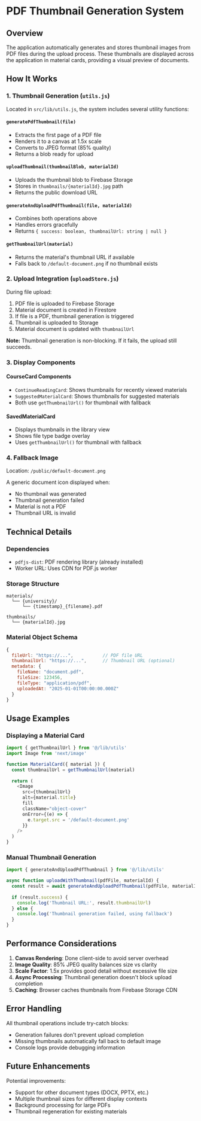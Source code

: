 # PDF Thumbnail Generation System

## Overview
The application automatically generates and stores thumbnail images from PDF files during the upload process. These thumbnails are displayed across the application in material cards, providing a visual preview of documents.

## How It Works

### 1. Thumbnail Generation (`utils.js`)
Located in `src/lib/utils.js`, the system includes several utility functions:

#### `generatePdfThumbnail(file)`
- Extracts the first page of a PDF file
- Renders it to a canvas at 1.5x scale
- Converts to JPEG format (85% quality)
- Returns a blob ready for upload

#### `uploadThumbnail(thumbnailBlob, materialId)`
- Uploads the thumbnail blob to Firebase Storage
- Stores in `thumbnails/{materialId}.jpg` path
- Returns the public download URL

#### `generateAndUploadPdfThumbnail(file, materialId)`
- Combines both operations above
- Handles errors gracefully
- Returns `{ success: boolean, thumbnailUrl: string | null }`

#### `getThumbnailUrl(material)`
- Returns the material's thumbnail URL if available
- Falls back to `/default-document.png` if no thumbnail exists

### 2. Upload Integration (`uploadStore.js`)
During file upload:
1. PDF file is uploaded to Firebase Storage
2. Material document is created in Firestore
3. If file is a PDF, thumbnail generation is triggered
4. Thumbnail is uploaded to Storage
5. Material document is updated with `thumbnailUrl`

**Note:** Thumbnail generation is non-blocking. If it fails, the upload still succeeds.

### 3. Display Components

#### CourseCard Components
- `ContinueReadingCard`: Shows thumbnails for recently viewed materials
- `SuggestedMaterialCard`: Shows thumbnails for suggested materials
- Both use `getThumbnailUrl()` for thumbnail with fallback

#### SavedMaterialCard
- Displays thumbnails in the library view
- Shows file type badge overlay
- Uses `getThumbnailUrl()` for thumbnail with fallback

### 4. Fallback Image
Location: `/public/default-document.png`

A generic document icon displayed when:
- No thumbnail was generated
- Thumbnail generation failed
- Material is not a PDF
- Thumbnail URL is invalid

## Technical Details

### Dependencies
- `pdfjs-dist`: PDF rendering library (already installed)
- Worker URL: Uses CDN for PDF.js worker

### Storage Structure
```
materials/
  └── {university}/
      └── {timestamp}_{filename}.pdf

thumbnails/
  └── {materialId}.jpg
```

### Material Object Schema
```javascript
{
  fileUrl: "https://...",           // PDF file URL
  thumbnailUrl: "https://...",      // Thumbnail URL (optional)
  metadata: {
    fileName: "document.pdf",
    fileSize: 123456,
    fileType: "application/pdf",
    uploadedAt: "2025-01-01T00:00:00.000Z"
  }
}
```

## Usage Examples

### Displaying a Material Card
```javascript
import { getThumbnailUrl } from '@/lib/utils'
import Image from 'next/image'

function MaterialCard({ material }) {
  const thumbnailUrl = getThumbnailUrl(material)
  
  return (
    <Image
      src={thumbnailUrl}
      alt={material.title}
      fill
      className="object-cover"
      onError={(e) => {
        e.target.src = '/default-document.png'
      }}
    />
  )
}
```

### Manual Thumbnail Generation
```javascript
import { generateAndUploadPdfThumbnail } from '@/lib/utils'

async function uploadWithThumbnail(pdfFile, materialId) {
  const result = await generateAndUploadPdfThumbnail(pdfFile, materialId)
  
  if (result.success) {
    console.log('Thumbnail URL:', result.thumbnailUrl)
  } else {
    console.log('Thumbnail generation failed, using fallback')
  }
}
```

## Performance Considerations

1. **Canvas Rendering**: Done client-side to avoid server overhead
2. **Image Quality**: 85% JPEG quality balances size vs clarity
3. **Scale Factor**: 1.5x provides good detail without excessive file size
4. **Async Processing**: Thumbnail generation doesn't block upload completion
5. **Caching**: Browser caches thumbnails from Firebase Storage CDN

## Error Handling

All thumbnail operations include try-catch blocks:
- Generation failures don't prevent upload completion
- Missing thumbnails automatically fall back to default image
- Console logs provide debugging information

## Future Enhancements

Potential improvements:
- Support for other document types (DOCX, PPTX, etc.)
- Multiple thumbnail sizes for different display contexts
- Background processing for large PDFs
- Thumbnail regeneration for existing materials
